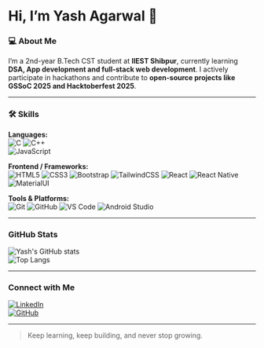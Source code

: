 # Hi, I’m Yash Agarwal 👋

### 💻 About Me
I’m a 2nd-year B.Tech CST student at **IIEST Shibpur**, currently learning **DSA, App development and full-stack web development**. I actively participate in hackathons and contribute to **open-source projects like GSSoC 2025 and Hacktoberfest 2025**.  

---

### 🛠️ Skills
**Languages:**  
![C](https://img.shields.io/badge/C-555555?style=for-the-badge&logo=c&logoColor=white) 
![C++](https://img.shields.io/badge/C++-00599C?style=for-the-badge&logo=c%2B%2B&logoColor=white)  
![JavaScript](https://img.shields.io/badge/JavaScript-F7DF1E?style=for-the-badge&logo=javascript&logoColor=black)  

**Frontend / Frameworks:**  
![HTML5](https://img.shields.io/badge/HTML5-E34F26?style=for-the-badge&logo=html5&logoColor=white) 
![CSS3](https://img.shields.io/badge/CSS3-1572B6?style=for-the-badge&logo=css3&logoColor=white) 
![Bootstrap](https://img.shields.io/badge/Bootstrap-7952B3?style=for-the-badge&logo=bootstrap&logoColor=white) 
![TailwindCSS](https://img.shields.io/badge/Tailwind_CSS-06B6D4?style=for-the-badge&logo=tailwind-css&logoColor=white) 
![React](https://img.shields.io/badge/React-61DAFB?style=for-the-badge&logo=react&logoColor=black) 
![React Native](https://img.shields.io/badge/React_Native-61DAFB?style=for-the-badge&logo=react&logoColor=black) 
![MaterialUI](https://img.shields.io/badge/Material_UI-0081CB?style=for-the-badge&logo=mui&logoColor=white)  

**Tools & Platforms:**  
![Git](https://img.shields.io/badge/Git-F05032?style=for-the-badge&logo=git&logoColor=white) 
![GitHub](https://img.shields.io/badge/GitHub-181717?style=for-the-badge&logo=github&logoColor=white) 
![VS Code](https://img.shields.io/badge/VS_Code-007ACC?style=for-the-badge&logo=visual-studio-code&logoColor=white) 
![Android Studio](https://img.shields.io/badge/Android_Studio-3DDC84?style=for-the-badge&logo=android&logoColor=white)  

---

###  GitHub Stats
![Yash's GitHub stats](https://github-readme-stats.vercel.app/api?username=Yash-Agarwall&show_icons=true&theme=radical)  
![Top Langs](https://github-readme-stats.vercel.app/api/top-langs/?username=Yash-Agarwall&layout=compact&theme=radical)  

---

###  Connect with Me
[![LinkedIn](https://img.shields.io/badge/LinkedIn-0A66C2?style=for-the-badge&logo=linkedin&logoColor=white)](https://www.linkedin.com/in/to-yash-agarwal)  
[![GitHub](https://img.shields.io/badge/GitHub-181717?style=for-the-badge&logo=github&logoColor=white)](https://github.com/Yash-Agarwall)  

---

> Keep learning, keep building, and never stop growing. 
